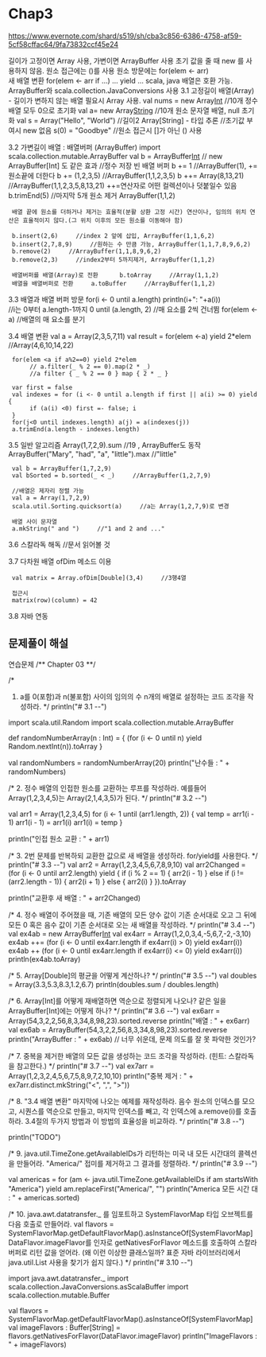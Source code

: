 # Chap3

https://www.evernote.com/shard/s519/sh/cba3c856-6386-4758-af59-5cf58cffac64/9fa73832ccf45e24

길이가 고정이면 Array 사용, 가변이면 ArrayBuffer 사용
초기 값을 줄 때 new 를 사용하지 않음.
원소 접근에는 ()를 사용
원소 방문에는 for(elem <- arr)  
새 배열 변환 for(elem <- arr if ...) ... yield ...
scala, java 배열은 호환 가능. ArrayBuffer와 scala.collection.JavaConversions 사용
3.1 고정길이 배열(Array)
     - 길이가 변하지 않는 배열 필요시 Array 사용.
     val nums = new Array[Int](10) //10개 정수배열 모두 0으로 초기화
     val a= new Array[String](10)     //10개 원소 문자열 배열, null 초기화
     val s = Array("Hello", "World")     //길이2 Array[String] - 타입 추론
          //초기값 부여시 new 없음
     s(0) = "Goodbye"     //원소 접근시 []가 아닌 () 사용

3.2 가변길이 배열 : 배열버퍼 (ArrayBuffer)
     import scala.collection.mutable.ArrayBuffer
     val b = ArrayBuffer[Int]()
          // new ArrayBuffer[Int] 도 같은 효과
          //정수 저장 빈 배열 버퍼
     b += 1     //ArrayBuffer(1), += 원소끝에 더한다
     b += (1,2,3,5)     //ArrayBuffer(1,1,2,3,5)
     b ++= Array(8,13,21)     //ArrayBuffer(1,1,2,3,5,8,13,21)     ++=연산자로 어떤 컬렉션이나 덧붙일수 있음
     b.trimEnd(5)     //마지막 5개 원소 제거    ArrayBuffer(1,1,2)
     
     배열 끝에 원소를 더하거나 제거는 효율적(분활 상환 고정 시간) 연산이나, 임의의 위치 연산은 효율적이지 않다.(그 위치 이후의 모든 원소를 이동해야 함)

     b.insert(2,6)     //index 2 앞에 삽입, ArrayBuffer(1,1,6,2)
     b.insert(2,7,8,9)     //원하는 수 만큼 가능, ArrayBuffer(1,1,7,8,9,6,2)
     b.remove(2)     //ArrayBuffer(1,1,8,9,6,2)
     b.remove(2,3)     //index2부터 5까지제거, ArrayBuffer(1,1,2)
     
     배열버퍼를 배열(Array)로 전환      b.toArray     //Array(1,1,2)
     배열을 배열버퍼로 전환     a.toBuffer     //ArrayBuffer(1,1,2)

3.3 배열과 배열 버퍼 방문
     for(i <- 0 until a.length)
          println(i+": "+a(i))     
     //i는 0부터 a.length-1까지 
     0 until (a.length, 2)     //매 요소를 2씩 건너뜀
     for(elem <- a)     //배열의 매 요소를 분기

3.4 배열 변환
     val a = Array(2,3,5,7,11)
     val result = for(elem <-a) yield 2*elem
          //Array(4,6,10,14,22)

     for(elem <a if a%2==0) yield 2*elem
          // a.filter(_ % 2 == 0).map(2 * _)
          //a filter { _ % 2 == 0 } map { 2 * _ }

     var first = false
     val indexes = for (i <- 0 until a.length if first || a(i) >= 0) yield {
          if (a(i) <0) first =- false; i
     }
     for(j<0 until indexes.length) a(j) = a(indexes(j))
     a.trimEnd(a.length - indexes.length)

3.5 일반 알고리즘
     Array(1,7,2,9).sum     //19 , ArrayBuffer도 동작
     ArrayBuffer("Mary", "had", "a", "little").max     //"little"

     val b = ArrayBuffer(1,7,2,9)    
     val bSorted = b.sorted(_ < _)     //ArrayBuffer(1,2,7,9)

     //배열은 제자리 정렬 가능
     val a = Array(1,7,2,9)
     scala.util.Sorting.quicksort(a)     //a는 Array(1,2,7,9)로 변경

     배열 사이 문자열
     a.mkString(" and ")     //"1 and 2 and ..."

3.6 스칼라독 해독
     //문서 읽어볼 것

3.7 다차원 배열
     ofDim 메소드 이용

     val matrix = Array.ofDim[Double](3,4)     //3행4열
     
     접근시
     matrix(row)(column) = 42

     
3.8 자바 연동

     







## 문제풀이 해설
연습문제
/** Chapter 03 **/
 
/*
1. a를 0(포함)과 n(불포함) 사이의 임의의 수 n개의 배열로 설정하는 코드 조각을 작성하라.
*/
println("# 3.1 --")
 
import scala.util.Random
import scala.collection.mutable.ArrayBuffer
 
def randomNumberArray(n : Int) = {
(for (i <- 0 until n) yield Random.nextInt(n)).toArray
}
 
val randomNumbers = randomNumberArray(20)
println("난수들 : " + randomNumbers)
 
/*
2. 정수 배열의 인접한 원소를 교환하는 루프를 작성하라. 예를들어 Array(1,2,3,4,5)는
Array(2,1,4,3,5)가 된다.
*/
println("# 3.2 --")
 
val arr1 = Array(1,2,3,4,5)
for (i <- 1 until (arr1.length, 2)) {
val temp = arr1(i - 1)
arr1(i - 1) = arr1(i)
arr1(i) = temp
}
 
println("인접 원소 교환 : " + arr1)
 
/*
3. 2번 문제를 반복하되 교환한 값으로 새 배열을 생성하라. for/yield를 사용한다.
*/
println("# 3.3 --")
val arr2 = Array(1,2,3,4,5,6,7,8,9,10)
val arr2Changed = (for (i <- 0 until arr2.length) yield {
if (i % 2 == 1) {
arr2(i - 1)
} else if (i != (arr2.length - 1)) {
arr2(i + 1)
} else {
arr2(i)
}
}).toArray
 
println("교환후 새 배열 : " + arr2Changed)
 
/*
4. 정수 배열이 주어졌을 때, 기존 배열의 모든 양수 값이 기존 순서대로 오고 그 뒤에 모든 0 혹은
음수 값이 기존 순서대로 오는 새 배열을 작성하라.
*/
println("# 3.4 --")
val ex4ab = new ArrayBuffer[Int]()
val ex4arr = Array(1,2,0,3,4,-5,6,7,-2,-3,10)
ex4ab ++= (for (i <- 0 until ex4arr.length if ex4arr(i) > 0) yield ex4arr(i))
ex4ab ++ (for (i <- 0 until ex4arr.length if ex4arr(i) <= 0) yield ex4arr(i))
println(ex4ab.toArray)
 
/*
5. Array[Double]의 평균을 어떻게 계산하나?
*/
println("# 3.5 --")
val doubles = Array(3.3,5.3,8.3,1.2,6.7)
println(doubles.sum / doubles.length)
 
/*
6. Array[Int]를 어떻게 재배열하면 역순으로 정렬되게 나오나? 같은 일을 ArrayBuffer[Int]에는 어떻게 하나?
*/
println("# 3.6 --")
val ex6arr = Array(54,3,2,2,56,8,3,34,8,98,23).sorted.reverse
println("배열 : " + ex6arr)
val ex6ab = ArrayBuffer(54,3,2,2,56,8,3,34,8,98,23).sorted.reverse
println("ArrayBuffer : " + ex6ab)
// 너무 쉬운데, 문제 의도를 잘 못 파악한 것인가?
 
/*
7. 중복을 제거한 배열의 모든 값을 생성하는 코드 조각을 작성하라.
(힌트: 스칼라독을 참고한다.)
*/
println("# 3.7 --")
val ex7arr = Array(1,2,3,2,4,5,6,7,5,8,9,7,2,10,10)
println("중복 제거 : " + ex7arr.distinct.mkString("<", ",", ">"))
 
/*
8. "3.4 배열 변환" 마지막에 나오는 예제를 재작성하라. 음수 원소의 인덱스를 모으고,
시퀀스를 역순으로 만들고, 마지막 인덱스를 빼고, 각 인덱스에 a.remove(i)를 호출하라.
3.4절의 두가지 방법과 이 방법의 효율성을 비교하라.
*/
println("# 3.8 --")
 
println("TODO")
 
/*
9. java.util.TimeZone.getAvailableIDs가 리턴하는 미국 내 모든 시간대의 콜렉션을 만들어라.
"America/" 접미를 제거하고 그 결과를 정렬하라.
*/
println("# 3.9 --")
 
val americas = for (am <- java.util.TimeZone.getAvailableIDs if am startsWith "America") yield am.replaceFirst("America/", "")
println("America 모든 시간 대 : " + americas.sorted)
 
/*
10. java.awt.datatransfer._ 를 임포트하고 SystemFlavorMap 타입 오브젝트를 다음 호출로
만들어라.
val flavors = SystemFlavorMap.getDefaultFlavorMap().asInstanceOf[SystemFlavorMap]
DataFlavor.imageFlavor를 인자로 getNativesForFlavor 메소드를 호출하여 스칼라 버퍼로
리턴 값을 얻어라.
(왜 이런 이상한 클래스일까? 표준 자바 라이브러리에서 java.util.List 사용을 찾기가 쉽지 않다.)
*/
println("# 3.10 --")
 
import java.awt.datatransfer._
import scala.collection.JavaConversions.asScalaBuffer
import scala.collection.mutable.Buffer
 
val flavors = SystemFlavorMap.getDefaultFlavorMap().asInstanceOf[SystemFlavorMap]
val imageFlavors : Buffer[String] = flavors.getNativesForFlavor(DataFlavor.imageFlavor)
println("ImageFlavors : " + imageFlavors)


